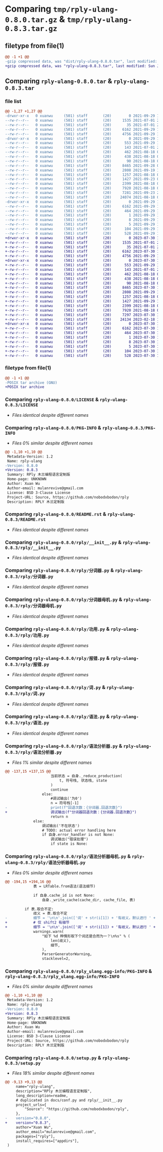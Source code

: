 # Comparing `tmp/rply-ulang-0.8.0.tar.gz` & `tmp/rply-ulang-0.8.3.tar.gz`

## filetype from file(1)

```diff
@@ -1 +1 @@
-gzip compressed data, was "dist/rply-ulang-0.8.0.tar", last modified: Wed Sep 29 17:14:47 2021, max compression
+gzip compressed data, was "rply-ulang-0.8.3.tar", last modified: Sun Jul 30 14:16:43 2023, max compression
```

## Comparing `rply-ulang-0.8.0.tar` & `rply-ulang-0.8.3.tar`

### file list

```diff
@@ -1,27 +1,27 @@
-drwxr-xr-x   0 xuanwu     (501) staff       (20)        0 2021-09-29 17:14:47.000000 rply-ulang-0.8.0/
--rw-r--r--   0 xuanwu     (501) staff       (20)     1535 2021-07-01 21:15:16.000000 rply-ulang-0.8.0/LICENSE
--rw-r--r--   0 xuanwu     (501) staff       (20)       35 2021-07-01 21:15:16.000000 rply-ulang-0.8.0/MANIFEST.in
--rw-r--r--   0 xuanwu     (501) staff       (20)     6162 2021-09-29 17:14:47.000000 rply-ulang-0.8.0/PKG-INFO
--rw-r--r--   0 xuanwu     (501) staff       (20)     4756 2021-09-29 17:14:40.000000 rply-ulang-0.8.0/README.rst
-drwxr-xr-x   0 xuanwu     (501) staff       (20)        0 2021-09-29 17:14:47.000000 rply-ulang-0.8.0/rply/
--rw-r--r--   0 xuanwu     (501) staff       (20)      553 2021-09-29 16:11:12.000000 rply-ulang-0.8.0/rply/__init__.py
--rw-r--r--   0 xuanwu     (501) staff       (20)      143 2021-07-01 21:15:16.000000 rply-ulang-0.8.0/rply/errors.py
--rw-r--r--   0 xuanwu     (501) staff       (20)      462 2021-08-18 07:29:35.000000 rply-ulang-0.8.0/rply/lexergenerator.py
--rw-r--r--   0 xuanwu     (501) staff       (20)      438 2021-08-18 07:29:35.000000 rply-ulang-0.8.0/rply/parsergenerator.py
--rw-r--r--   0 xuanwu     (501) staff       (20)       90 2021-08-18 07:29:35.000000 rply-ulang-0.8.0/rply/token.py
--rw-r--r--   0 xuanwu     (501) staff       (20)     8465 2021-09-28 08:11:36.000000 rply-ulang-0.8.0/rply/分词器.py
--rw-r--r--   0 xuanwu     (501) staff       (20)     2808 2021-09-19 16:36:56.000000 rply-ulang-0.8.0/rply/分词器母机.py
--rw-r--r--   0 xuanwu     (501) staff       (20)     1257 2021-08-18 07:29:35.000000 rply-ulang-0.8.0/rply/功用.py
--rw-r--r--   0 xuanwu     (501) staff       (20)     1427 2021-09-23 08:37:39.000000 rply-ulang-0.8.0/rply/报错.py
--rw-r--r--   0 xuanwu     (501) staff       (20)     2399 2021-08-18 07:29:35.000000 rply-ulang-0.8.0/rply/词.py
--rw-r--r--   0 xuanwu     (501) staff       (20)     7920 2021-08-18 07:29:35.000000 rply-ulang-0.8.0/rply/语法.py
--rw-r--r--   0 xuanwu     (501) staff       (20)     7281 2021-09-23 23:40:46.000000 rply-ulang-0.8.0/rply/语法分析器.py
--rw-r--r--   0 xuanwu     (501) staff       (20)    24074 2021-08-18 07:29:35.000000 rply-ulang-0.8.0/rply/语法分析器母机.py
-drwxr-xr-x   0 xuanwu     (501) staff       (20)        0 2021-09-29 17:14:47.000000 rply-ulang-0.8.0/rply_ulang.egg-info/
--rw-r--r--   0 xuanwu     (501) staff       (20)     6162 2021-09-29 17:14:47.000000 rply-ulang-0.8.0/rply_ulang.egg-info/PKG-INFO
--rw-r--r--   0 xuanwu     (501) staff       (20)      464 2021-09-29 17:14:47.000000 rply-ulang-0.8.0/rply_ulang.egg-info/SOURCES.txt
--rw-r--r--   0 xuanwu     (501) staff       (20)        1 2021-09-29 17:14:47.000000 rply-ulang-0.8.0/rply_ulang.egg-info/dependency_links.txt
--rw-r--r--   0 xuanwu     (501) staff       (20)        8 2021-09-29 17:14:47.000000 rply-ulang-0.8.0/rply_ulang.egg-info/requires.txt
--rw-r--r--   0 xuanwu     (501) staff       (20)        5 2021-09-29 17:14:47.000000 rply-ulang-0.8.0/rply_ulang.egg-info/top_level.txt
--rw-r--r--   0 xuanwu     (501) staff       (20)      104 2021-09-29 17:14:47.000000 rply-ulang-0.8.0/setup.cfg
--rw-r--r--   0 xuanwu     (501) staff       (20)      528 2021-09-29 16:10:59.000000 rply-ulang-0.8.0/setup.py
+drwxr-xr-x   0 xuanwu     (501) staff       (20)        0 2023-07-30 14:16:43.799268 rply-ulang-0.8.3/
+-rw-r--r--   0 xuanwu     (501) staff       (20)     1535 2021-07-01 21:15:16.000000 rply-ulang-0.8.3/LICENSE
+-rw-r--r--   0 xuanwu     (501) staff       (20)       35 2021-07-01 21:15:16.000000 rply-ulang-0.8.3/MANIFEST.in
+-rw-r--r--   0 xuanwu     (501) staff       (20)     6162 2023-07-30 14:16:43.799409 rply-ulang-0.8.3/PKG-INFO
+-rw-r--r--   0 xuanwu     (501) staff       (20)     4756 2021-09-29 19:20:31.000000 rply-ulang-0.8.3/README.rst
+drwxr-xr-x   0 xuanwu     (501) staff       (20)        0 2023-07-30 14:16:43.797617 rply-ulang-0.8.3/rply/
+-rw-r--r--   0 xuanwu     (501) staff       (20)      553 2021-09-29 19:20:31.000000 rply-ulang-0.8.3/rply/__init__.py
+-rw-r--r--   0 xuanwu     (501) staff       (20)      143 2021-07-01 21:15:16.000000 rply-ulang-0.8.3/rply/errors.py
+-rw-r--r--   0 xuanwu     (501) staff       (20)      462 2021-08-18 07:29:35.000000 rply-ulang-0.8.3/rply/lexergenerator.py
+-rw-r--r--   0 xuanwu     (501) staff       (20)      438 2021-08-18 07:29:35.000000 rply-ulang-0.8.3/rply/parsergenerator.py
+-rw-r--r--   0 xuanwu     (501) staff       (20)       90 2021-08-18 07:29:35.000000 rply-ulang-0.8.3/rply/token.py
+-rw-r--r--   0 xuanwu     (501) staff       (20)     8465 2023-07-30 14:16:02.000000 rply-ulang-0.8.3/rply/分词器.py
+-rw-r--r--   0 xuanwu     (501) staff       (20)     2808 2021-09-29 19:20:31.000000 rply-ulang-0.8.3/rply/分词器母机.py
+-rw-r--r--   0 xuanwu     (501) staff       (20)     1257 2021-08-18 07:29:35.000000 rply-ulang-0.8.3/rply/功用.py
+-rw-r--r--   0 xuanwu     (501) staff       (20)     1427 2021-09-29 19:20:31.000000 rply-ulang-0.8.3/rply/报错.py
+-rw-r--r--   0 xuanwu     (501) staff       (20)     2399 2021-08-18 07:29:35.000000 rply-ulang-0.8.3/rply/词.py
+-rw-r--r--   0 xuanwu     (501) staff       (20)     7920 2021-08-18 07:29:35.000000 rply-ulang-0.8.3/rply/语法.py
+-rw-r--r--   0 xuanwu     (501) staff       (20)     7297 2023-07-30 14:15:46.000000 rply-ulang-0.8.3/rply/语法分析器.py
+-rw-r--r--   0 xuanwu     (501) staff       (20)    24134 2023-02-18 15:32:43.000000 rply-ulang-0.8.3/rply/语法分析器母机.py
+drwxr-xr-x   0 xuanwu     (501) staff       (20)        0 2023-07-30 14:16:43.799143 rply-ulang-0.8.3/rply_ulang.egg-info/
+-rw-r--r--   0 xuanwu     (501) staff       (20)     6162 2023-07-30 14:16:43.000000 rply-ulang-0.8.3/rply_ulang.egg-info/PKG-INFO
+-rw-r--r--   0 xuanwu     (501) staff       (20)      464 2023-07-30 14:16:43.000000 rply-ulang-0.8.3/rply_ulang.egg-info/SOURCES.txt
+-rw-r--r--   0 xuanwu     (501) staff       (20)        1 2023-07-30 14:16:43.000000 rply-ulang-0.8.3/rply_ulang.egg-info/dependency_links.txt
+-rw-r--r--   0 xuanwu     (501) staff       (20)        8 2023-07-30 14:16:43.000000 rply-ulang-0.8.3/rply_ulang.egg-info/requires.txt
+-rw-r--r--   0 xuanwu     (501) staff       (20)        5 2023-07-30 14:16:43.000000 rply-ulang-0.8.3/rply_ulang.egg-info/top_level.txt
+-rw-r--r--   0 xuanwu     (501) staff       (20)      104 2023-07-30 14:16:43.799847 rply-ulang-0.8.3/setup.cfg
+-rw-r--r--   0 xuanwu     (501) staff       (20)      528 2023-07-30 14:16:17.000000 rply-ulang-0.8.3/setup.py
```

### filetype from file(1)

```diff
@@ -1 +1 @@
-POSIX tar archive (GNU)
+POSIX tar archive
```

### Comparing `rply-ulang-0.8.0/LICENSE` & `rply-ulang-0.8.3/LICENSE`

 * *Files identical despite different names*

### Comparing `rply-ulang-0.8.0/PKG-INFO` & `rply-ulang-0.8.3/PKG-INFO`

 * *Files 0% similar despite different names*

```diff
@@ -1,10 +1,10 @@
 Metadata-Version: 1.2
 Name: rply-ulang
-Version: 0.8.0
+Version: 0.8.3
 Summary: RPly 木兰编程语言定制版
 Home-page: UNKNOWN
 Author: Xuan Wu
 Author-email: mulanrevive@gmail.com
 License: BSD 3-Clause License
 Project-URL: Source, https://github.com/nobodxbodon/rply
 Description: RPLY 木兰定制版
```

### Comparing `rply-ulang-0.8.0/README.rst` & `rply-ulang-0.8.3/README.rst`

 * *Files identical despite different names*

### Comparing `rply-ulang-0.8.0/rply/__init__.py` & `rply-ulang-0.8.3/rply/__init__.py`

 * *Files identical despite different names*

### Comparing `rply-ulang-0.8.0/rply/分词器.py` & `rply-ulang-0.8.3/rply/分词器.py`

 * *Files identical despite different names*

### Comparing `rply-ulang-0.8.0/rply/分词器母机.py` & `rply-ulang-0.8.3/rply/分词器母机.py`

 * *Files identical despite different names*

### Comparing `rply-ulang-0.8.0/rply/功用.py` & `rply-ulang-0.8.3/rply/功用.py`

 * *Files identical despite different names*

### Comparing `rply-ulang-0.8.0/rply/报错.py` & `rply-ulang-0.8.3/rply/报错.py`

 * *Files identical despite different names*

### Comparing `rply-ulang-0.8.0/rply/词.py` & `rply-ulang-0.8.3/rply/词.py`

 * *Files identical despite different names*

### Comparing `rply-ulang-0.8.0/rply/语法.py` & `rply-ulang-0.8.3/rply/语法.py`

 * *Files identical despite different names*

### Comparing `rply-ulang-0.8.0/rply/语法分析器.py` & `rply-ulang-0.8.3/rply/语法分析器.py`

 * *Files 1% similar despite different names*

```diff
@@ -137,15 +137,15 @@
                     当前状态 = 自身._reduce_production(
                         t, 符号栈, 状态栈, state
                     )
                     continue
                 else:
                     #调试输出('为0')
                     n = 符号栈[-1]
-                    print(f"回退次数：{分词器.回退次数}")
+                    调试输出(f"分词器回退次数：{分词器.回退次数}")
                     return n
             else:
                 调试输出('不在状态')
                 # TODO: actual error handling here
                 if 自身.error_handler is not None:
                     调试输出("错误处理")
                     if state is None:
```

### Comparing `rply-ulang-0.8.0/rply/语法分析器母机.py` & `rply-ulang-0.8.3/rply/语法分析器母机.py`

 * *Files 0% similar despite different names*

```diff
@@ -194,15 +194,16 @@
             表 = LRTable.from语法(语法细节)
 
             if 自身.cache_id is not None:
                 自身._write_cache(cache_dir, cache_file, 表)
 
         if 表.取合不定:
             歧义 = 表.取合不定
-            细节 = '\n\n'.join(['词' + str(i[1]) + '有歧义，默认进行 ' + i[2] + '\n歧义序列：\n' + 输出序列(i[3]) for i in 歧义])
+            # 仅 shift2 有细节
+            细节 = '\n\n'.join(['词' + str(i[1]) + '有歧义，默认进行 ' + i[2] + ('\n歧义序列：\n' + 输出序列(i[3]) if len(i) == 4 else "") for i in 歧义])
             warnings.warn(
                 "如下 %d 种情形取下个词还是合而为一？\n%s" % (
                     len(歧义),
                     细节,
                 ),
                 ParserGeneratorWarning,
                 stacklevel=2,
```

### Comparing `rply-ulang-0.8.0/rply_ulang.egg-info/PKG-INFO` & `rply-ulang-0.8.3/rply_ulang.egg-info/PKG-INFO`

 * *Files 0% similar despite different names*

```diff
@@ -1,10 +1,10 @@
 Metadata-Version: 1.2
 Name: rply-ulang
-Version: 0.8.0
+Version: 0.8.3
 Summary: RPly 木兰编程语言定制版
 Home-page: UNKNOWN
 Author: Xuan Wu
 Author-email: mulanrevive@gmail.com
 License: BSD 3-Clause License
 Project-URL: Source, https://github.com/nobodxbodon/rply
 Description: RPLY 木兰定制版
```

### Comparing `rply-ulang-0.8.0/setup.py` & `rply-ulang-0.8.3/setup.py`

 * *Files 18% similar despite different names*

```diff
@@ -9,13 +9,13 @@
     name="rply-ulang",
     description="RPly 木兰编程语言定制版",
     long_description=readme,
     # duplicated in docs/conf.py and rply/__init__.py
     project_urls={
         "Source": "https://github.com/nobodxbodon/rply",
     },
-    version="0.8.0",
+    version="0.8.3",
     author="Xuan Wu",
     author_email="mulanrevive@gmail.com",
     packages=["rply"],
     install_requires=["appdirs"],
 )
```

